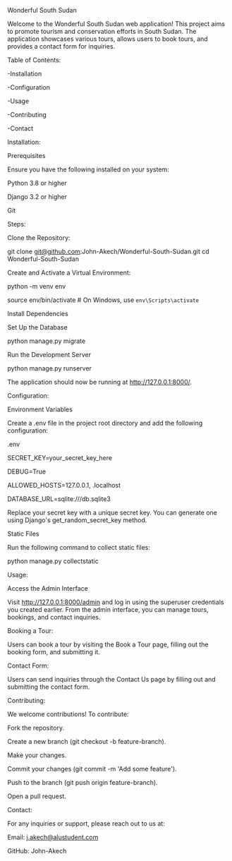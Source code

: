 Wonderful South Sudan

Welcome to the Wonderful South Sudan web application! This project aims to promote tourism and conservation efforts in South Sudan. The application showcases various tours, allows users to book tours, and provides a contact form for inquiries.

Table of Contents:


-Installation

-Configuration

-Usage

-Contributing

-Contact

Installation:

Prerequisites

Ensure you have the following installed on your system:

Python 3.8 or higher

Django 3.2 or higher

Git

Steps:

Clone the Repository:

git clone git@github.com:John-Akech/Wonderful-South-Sudan.git
cd Wonderful-South-Sudan

Create and Activate a Virtual Environment:

python -m venv env

source env/bin/activate   # On Windows, use `env\Scripts\activate`


Install Dependencies

Set Up the Database

python manage.py migrate


Run the Development Server

python manage.py runserver

The application should now be running at http://127.0.0.1:8000/.

Configuration:

Environment Variables

Create a .env file in the project root directory and add the following configuration:

.env

SECRET_KEY=your_secret_key_here

DEBUG=True

ALLOWED_HOSTS=127.0.0.1, .localhost

DATABASE_URL=sqlite:///db.sqlite3


Replace your secret key with a unique secret key. You can generate one using Django's get_random_secret_key method.

Static Files

Run the following command to collect static files:

python manage.py collectstatic

Usage:

Access the Admin Interface

Visit http://127.0.0.1:8000/admin and log in using the superuser credentials you created earlier. From the admin interface, you can manage tours, bookings, and contact inquiries.

Booking a Tour:

Users can book a tour by visiting the Book a Tour page, filling out the booking form, and submitting it.

Contact Form:

Users can send inquiries through the Contact Us page by filling out and submitting the contact form.

Contributing:

We welcome contributions! To contribute:

Fork the repository.

Create a new branch (git checkout -b feature-branch).

Make your changes.

Commit your changes (git commit -m 'Add some feature').

Push to the branch (git push origin feature-branch).

Open a pull request.

Contact:

For any inquiries or support, please reach out to us at:

Email: j.akech@alustudent.com

GitHub: John-Akech

